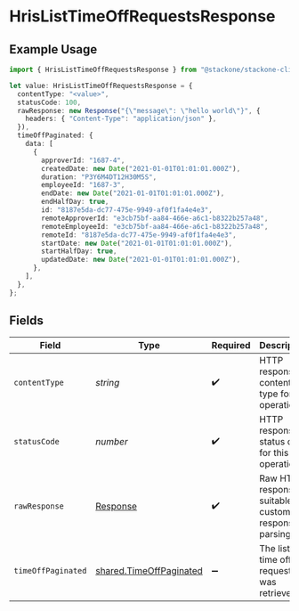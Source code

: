 # HrisListTimeOffRequestsResponse

## Example Usage

```typescript
import { HrisListTimeOffRequestsResponse } from "@stackone/stackone-client-ts/sdk/models/operations";

let value: HrisListTimeOffRequestsResponse = {
  contentType: "<value>",
  statusCode: 100,
  rawResponse: new Response("{\"message\": \"hello world\"}", {
    headers: { "Content-Type": "application/json" },
  }),
  timeOffPaginated: {
    data: [
      {
        approverId: "1687-4",
        createdDate: new Date("2021-01-01T01:01:01.000Z"),
        duration: "P3Y6M4DT12H30M5S",
        employeeId: "1687-3",
        endDate: new Date("2021-01-01T01:01:01.000Z"),
        endHalfDay: true,
        id: "8187e5da-dc77-475e-9949-af0f1fa4e4e3",
        remoteApproverId: "e3cb75bf-aa84-466e-a6c1-b8322b257a48",
        remoteEmployeeId: "e3cb75bf-aa84-466e-a6c1-b8322b257a48",
        remoteId: "8187e5da-dc77-475e-9949-af0f1fa4e4e3",
        startDate: new Date("2021-01-01T01:01:01.000Z"),
        startHalfDay: true,
        updatedDate: new Date("2021-01-01T01:01:01.000Z"),
      },
    ],
  },
};
```

## Fields

| Field                                                                     | Type                                                                      | Required                                                                  | Description                                                               |
| ------------------------------------------------------------------------- | ------------------------------------------------------------------------- | ------------------------------------------------------------------------- | ------------------------------------------------------------------------- |
| `contentType`                                                             | *string*                                                                  | :heavy_check_mark:                                                        | HTTP response content type for this operation                             |
| `statusCode`                                                              | *number*                                                                  | :heavy_check_mark:                                                        | HTTP response status code for this operation                              |
| `rawResponse`                                                             | [Response](https://developer.mozilla.org/en-US/docs/Web/API/Response)     | :heavy_check_mark:                                                        | Raw HTTP response; suitable for custom response parsing                   |
| `timeOffPaginated`                                                        | [shared.TimeOffPaginated](../../../sdk/models/shared/timeoffpaginated.md) | :heavy_minus_sign:                                                        | The list of time off requests was retrieved.                              |